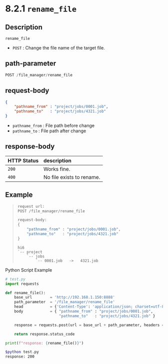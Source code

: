 ﻿# 8.2.1 `rename_file`

## Description

`rename_file`

- `POST` : Change the file name of the target file.

## path-parameter

```python
POST /file_manager/rename_file
```

## request-body

```json
{
	"pathname_from" : "project/jobs/0001.job",
	"pathname_to"   : "project/jobs/4321.job"
}
```
- `pathname_from` : File path before change
- `pathname_to` : File path after change

## response-body

|HTTP Status|description|
|:---|:---|
|`200`| Works fine. |
|`400`| No file exists to rename. |


## Example

<blockquote>

```python
request url:
POST /file_manager/rename_file

request-body: 
{
    "pathname_from" : "project/jobs/0001.job",
    "pathname_to"   : "project/jobs/4321.job"
}
```
```
hi6
`-- project
    `-- jobs
        `-- 0001.job   ->   4321.job
```

</blockquote>

Python Script Example

```python
# test.py
import requests

def rename_file():
    base_url        = 'http://192.168.1.150:8888'
    path_parameter  = '/file_manager/rename_file'
    head            = {'Content-Type': 'application/json; charset=utf-8'}
    body            = { "pathname_from" : "project/jobs/0001.job", 
                        "pathname_to"   : "project/jobs/4321.job" }

    response = requests.post(url = base_url + path_parameter, headers = head, json = body)

    return response.status_code

print(f"response: {rename_file()}")
```
```sh
$python test.py
response: 200
```